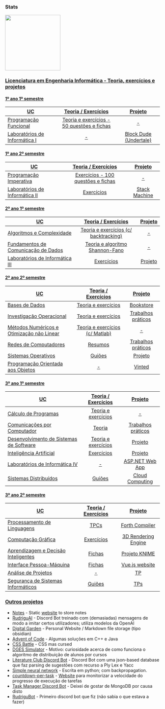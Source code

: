 ### Stats

<div>
  <a href="https://github.com/rodrigo72">
  <img height="180em" src="https://github-readme-stats.vercel.app/api/top-langs/?username=rodrigo72&layout=compact&langs_count=7&theme=city_lights"/>
</div>

### Licenciatura em Engenharia Informática - Teoria, exercícios e projetos

#### 1º ano 1º semestre

| UC | Teoria / Exercícios | Projeto |
| --- | :---: | :---: |
| Programação Funcional | [Teoria e exercícios - 50 questões e fichas](https://github.com/rodrigo72/Programacao-Funcional-Haskell) | - |
| Laboratórios de Informática I | - | [Block Dude (Undertale)](https://github.com/rodrigo72/Block-Dude) |

#### 1º ano 2º semestre

| UC | Teoria / Exercícios | Projeto |
| --- | :---: | :---: |
| Programação Imperativa | [Exercícios - 100 questões e fichas](https://github.com/rodrigo72/Programacao-Imperativa-C) | - |
| Laboratórios de Informática II | [Exercícios](https://github.com/rodrigo72/Programacao-Imperativa-C/tree/main/Programa%C3%A7%C3%A3o%20Imperativa/Exerc%C3%ADcios%20de%20LI%20II) | [Stack Machine](https://github.com/rodrigo72/Stack-Machine) |

#### 2º ano 1º semestre

| UC | Teoria / Exercícios | Projeto |
| --- | :---: | :---: |
| Algoritmos e Complexidade | [Teoria e exercícios (c/ backtracking)](https://github.com/rodrigo72/UC-AlgC) | - |
| Fundamentos de Comunicação de Dados | [Teoria e algoritmo Shannon-Fano](https://github.com/rodrigo72/UC-FCD)| - |
| Laboratórios de Informática III | [Exercícios](https://github.com/rodrigo72/LI3-Exercicios) | [Projeto](https://github.com/rodrigo72/LI3) |

#### 2º ano 2º semestre

| UC | Teoria / Exercícios | Projeto |
| --- | :---: | :---: |
| Bases de Dados | [Teoria e exercícios](https://github.com/rodrigo72/UC-Bases-de-Dados/tree/main/Other) | [Bookstore](https://github.com/rodrigo72/UC-Bases-de-Dados/tree/main/Projeto) |
| Investigação Operacional | [Teoria e exercícios](https://github.com/rodrigo72/UC-IO/tree/main/Other) | [Trabalhos práticos](https://github.com/rodrigo72/UC-IO) |
| Métodos Numéricos e Otimização não Linear | [Teoria e exercícios (c/ Matlab)](https://github.com/rodrigo72/UC-MNOnL) | - |
| Redes de Computadores | [Resumos](https://github.com/rodrigo72/UC-RC/blob/main/Resumos%20RC%202023.pdf) | [Trabalhos práticos](https://github.com/rodrigo72/UC-RC/tree/main/TPs) |
| Sistemas Operativos | [Guiões](https://github.com/rodrigo72/SO-exercicios) | [Projeto](https://github.com/rodrigo72/Projeto-SO) |
| Programação Orientada aos Objetos | - | [Vinted](https://github.com/rodrigo72/Vinted-OOP-Project) |

#### 3º ano 1º semestre

| UC | Teoria / Exercícios | Projeto |
| --- | :---: | :---: |
| Cálculo de Programas | [Teoria e exercícios](https://github.com/rodrigo72/CP-exercicios) | - |
| Comunicações por Computador | [Teoria](https://github.com/rodrigo72/CC/tree/main/Teoria) | [Trabalhos práticos](https://github.com/rodrigo72/CC) |
| Desenvolvimento de Sistemas de Software | [Teoria e exercícios](https://github.com/rodrigo72/DSS-exercicios) | [Projeto](https://github.com/rodrigo72/DSS) |
| Inteligência Artificial | [Exercícios](https://github.com/rodrigo72/IA-exercicios) | [Projeto](https://github.com/rodrigo72/IA) |
| Laboratórios de Informática IV | - | [ASP.NET Web App](https://github.com/rodrigo72/LI4)|
| Sistemas Distribuídos | [Guiões](https://github.com/rodrigo72/SD-exercicios) | [Cloud Computing](https://github.com/rodrigo72/SD) |

#### 3º ano 2º semestre

| UC | Teoria / Exercícios | Projeto |
| --- | :---: | :---: |
| Processamento de Linguagens | [TPCs](https://github.com/rodrigo72/PL2024) | [Forth Compiler](https://github.com/rodrigo72/PL-Project) |
| Computação Gráfica | [Exercícios](https://github.com/rodrigo72/CG-exercicios) | [3D Rendering Engine](https://github.com/rodrigo72/CG) |
| Aprendizagem e Decisão Inteligentes | [Fichas](https://github.com/rodrigo72/ADI-exercicios) | [Projeto KNIME](https://github.com/rodrigo72/ADI) |
| Interface Pessoa-Máquina | [Fichas](https://github.com/rodrigo72/IPM-exercicios) | [Vue.js website](https://github.com/rodrigo72/IPM) |
| Análise de Projetos | - | [TP](https://github.com/rodrigo72/AP) |
| Segurança de Sistemas Informáticos | [Guiões](https://github.com/rodrigo72/SSI-guioes) | [TPs](https://github.com/rodrigo72/SSI-TPs) |

### Outros projetos

- [Notes](https://github.com/rodrigo72/notes) - Static [website](https://rodrigo72.github.io/notes/) to store notes
- [RudriguAI](https://github.com/rodrigo72/rudriguAI-discord.js) - Discord Bot treinado com (demasiadas) mensagens de modo a imitar certos utilizadores; utiliza modelos da OpenAI
- [Digital Garden](https://github.com/rodrigo72/digital-garden) - Personal Website / Markdown file storage (tipo obsidian)
- [Advent of Code](https://github.com/rodrigo72/Advent-of-Code) - Algumas soluções em C++ e Java
- [CSS Battle](https://github.com/rodrigo72/css-battle) - CSS mas cursed
- [DGES Simulator](https://github.com/rodrigo72/dges-simulator) - Motivo: curiosidade acerca de como funciona o algoritmo de distribuição de alunos por cursos
- [Literature Club Discord Bot](https://github.com/rodrigo72/literature-club-discord-bot) - Discord Bot com uma json-based database que faz parsing de sugestões com recurso a Ply Lex e Yacc
- [Simple neural network](https://github.com/rodrigo72/simple-neural-network) - Escrita em python; com backpropagation.
- [countdown-per-task](https://github.com/rodrigo72/countdown-per-task) - [Website](https://rodrigo72.github.io/countdown-per-task/) para monitorizar a velocidade do progresso de execução de tarefas
- [Task Manager Discord Bot](https://github.com/rodrigo72/task-manager-discord-bot) - Deixei de gostar de MongoDB por causa disto
- [RudriguBot](https://github.com/rodrigo72/RudriguBot) - Primeiro discord bot que fiz (não sabia o que estava a fazer) 
